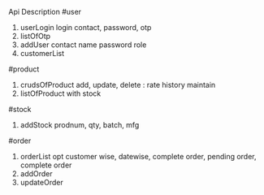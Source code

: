 Api Description
#user
1. userLogin login contact, password, otp
2. listOfOtp
3. addUser contact name password role 
4. customerList 

#product
1. crudsOfProduct add, update, delete : rate history maintain
2. listOfProduct with stock

#stock
1. addStock prodnum, qty, batch, mfg

#order
1. orderList opt customer wise, datewise, complete order, pending order, complete order
2. addOrder
3. updateOrder


<!-- [{"prod_id":1, "qty":10, "amt": 20}, {"prod_id":2, "qty":10, "amt": 20}] -->
<!-- 'order_status : on_cart,payment done,delivered' -->
<!-- http://15.206.163.148:30119/api-docs/ -->